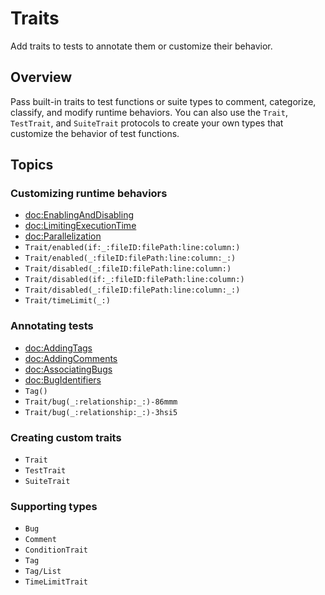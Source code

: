 # Traits

<!--
This source file is part of the Swift.org open source project

Copyright (c) 2023–2024 Apple Inc. and the Swift project authors
Licensed under Apache License v2.0 with Runtime Library Exception

See https://swift.org/LICENSE.txt for license information
See https://swift.org/CONTRIBUTORS.txt for Swift project authors
-->

Add traits to tests to annotate them or customize their behavior.

## Overview

Pass built-in traits to test functions or suite types to comment, categorize, 
classify, and modify runtime behaviors. You can also use the ``Trait``, ``TestTrait``, 
and ``SuiteTrait`` protocols to create your own types that customize the 
behavior of test functions.

## Topics

### Customizing runtime behaviors

- <doc:EnablingAndDisabling>
- <doc:LimitingExecutionTime>
- <doc:Parallelization>
- ``Trait/enabled(if:_:fileID:filePath:line:column:)``
- ``Trait/enabled(_:fileID:filePath:line:column:_:)``
- ``Trait/disabled(_:fileID:filePath:line:column:)``
- ``Trait/disabled(if:_:fileID:filePath:line:column:)``
- ``Trait/disabled(_:fileID:filePath:line:column:_:)``
- ``Trait/timeLimit(_:)``

<!--
HIDDEN: .serialized is experimental SPI pending feature review.
### Running tests serially or in parallel
- ``ParallelizationTrait``
 -->

### Annotating tests

- <doc:AddingTags>
- <doc:AddingComments>
- <doc:AssociatingBugs>
- <doc:BugIdentifiers>
- ``Tag()``
- ``Trait/bug(_:relationship:_:)-86mmm``
- ``Trait/bug(_:relationship:_:)-3hsi5``

### Creating custom traits

- ``Trait``
- ``TestTrait``
- ``SuiteTrait``

### Supporting types

- ``Bug``
- ``Comment``
- ``ConditionTrait``
- ``Tag``
- ``Tag/List``
- ``TimeLimitTrait``
